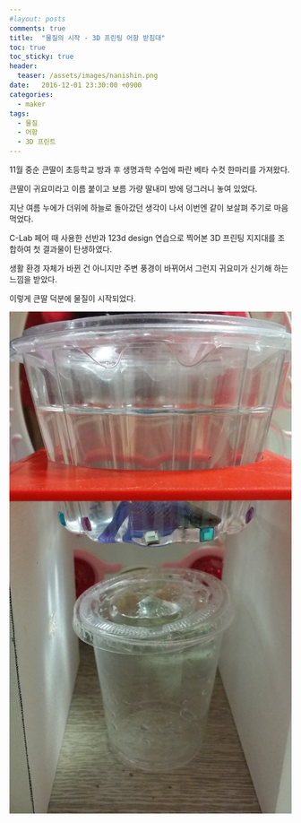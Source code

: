 ```yaml
---
#layout: posts
comments: true
title:  "물질의 시작 - 3D 프린팅 어항 받침대"
toc: true
toc_sticky: true
header:
  teaser: /assets/images/nanishin.png
date:   2016-12-01 23:30:00 +0900
categories:
  - maker
tags:
  - 물질
  - 어항
  - 3D 프린트
---
```

11월 중순 큰딸이 초등학교 방과 후 생명과학 수업에 파란 베타 수컷 한마리를 가져왔다.

큰딸이 귀요미라고 이름 붙이고 보름 가량 딸내미 방에 덩그러니 놓여 있었다.

지난 여름 누에가 더위에 하늘로 돌아갔던 생각이 나서 이번엔 같이 보살펴 주기로 마음 먹었다.

C-Lab 페어 때 사용한 선반과 123d design 연습으로 찍어본 3D 프린팅 지지대를 조합하여 첫 결과물이 탄생하였다.

생활 환경 자체가 바뀐 건 아니지만 주변 풍경이 바뀌어서 그런지 귀요미가 신기해 하는 느낌을 받았다. 

이렇게 큰딸 덕분에 물질이 시작되었다.

![3D 프린팅 어항 받침대 #2](/assets/images/20161201_230740.jpg)

